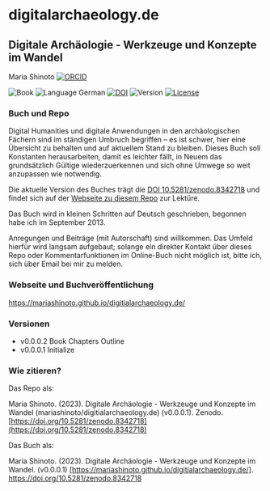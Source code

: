 
# digitalarchaeology.de

## Digitale Archäologie - Werkzeuge und Konzepte im Wandel

Maria Shinoto
[![ORCID](https://img.shields.io/badge/ORCID-white?style=flat&logo=ORCID&link=https://orcid.org/0000-0001-6089-4526.png)](https://orcid.org/0000-0001-6089-4526)

![Book](https://img.shields.io/badge/Book-cyan?style=flat.png)
![Language
German](https://img.shields.io/badge/Language-German-cyan.png)
[![DOI](https://zenodo.org/badge/689810268.svg)](https://zenodo.org/badge/latestdoi/689810268)
![Version](https://img.shields.io/badge/Ver.-0.0.0.1-red?style=flat&logo=github)
[![License](https://img.shields.io/badge/License-CC%20BY%204.0-lightgrey?labelColor=grey&style=flat&logo=CC&link=https://creativecommons.org/licenses/by/4.0/.png)](https://creativecommons.org/licenses/by/4.0/)

### Buch und Repo

Digital Humanities und digitale Anwendungen in den archäologischen
Fächern sind im ständigen Umbruch begriffen – es ist schwer, hier eine
Übersicht zu behalten und auf aktuellem Stand zu bleiben. Dieses Buch
soll Konstanten herausarbeiten, damit es leichter fällt, in Neuem das
grundsätzlich Gültige wiederzuerkennen und sich ohne Umwege so weit
anzupassen wie notwendig.

Die aktuelle Version des Buches trägt die [DOI
10.5281/zenodo.8342718](https://doi.org/10.5281/zenodo.8342718) und
findet sich auf der [Webseite zu diesem
Repo](https://mariashinoto.github.com/digitialarchaeology.de) zur
Lektüre.

Das Buch wird in kleinen Schritten auf Deutsch geschrieben, begonnen
habe ich im September 2013.

Anregungen und Beiträge (mit Autorschaft) sind willkommen. Das Umfeld
hierfür wird langsam aufgebaut; solange ein direkter Kontakt über dieses
Repo oder Kommentarfunktionen im Online-Buch nicht möglich ist, bitte
ich, sich über Email bei mir zu melden.

### Webseite und Buchveröffentlichung

https://mariashinoto.github.io/digitialarchaeology.de/

### Versionen

- v0.0.0.2 Book Chapters Outline
- v0.0.0.1 Initialize

### Wie zitieren?

Das Repo als:

Maria Shinoto. (2023). Digitale Archäologie - Werkzeuge und Konzepte im
Wandel (mariashinoto/digitialarchaeology.de) (v0.0.0.1). Zenodo.
[https://doi.org/10.5281/zenodo.8342718](https://doi.org/10.5281/zenodo.8342718)

Das Buch als:

Maria Shinoto. (2023). Digitale Archäologie - Werkzeuge und Konzepte im Wandel. (v0.0.0.1) [https://mariashinoto.github.io/digitialarchaeology.de/]. https://doi.org/10.5281/zenodo.8342718
